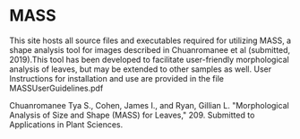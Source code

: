 # MASS

This site hosts all source files and executables required for utilizing MASS, a shape analysis tool for images described in Chuanromanee et al (submitted, 2019).This tool has been developed to facilitate user-friendly morphological analysis of leaves, but may be extended to other samples as well. User Instructions for installation and use are provided in the file MASSUserGuidelines.pdf

Chuanromanee Tya S., Cohen, James I., and Ryan, Gillian L. "Morphological Analysis of Size and Shape (MASS) for Leaves," 209. Submitted to Applications in Plant Sciences.

